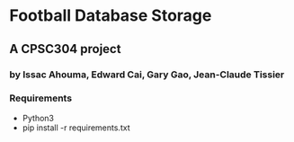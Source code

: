 # Football Database Storage
## A CPSC304 project
### by Issac Ahouma, Edward Cai, Gary Gao, Jean-Claude Tissier

### Requirements
- Python3
- pip install -r requirements.txt